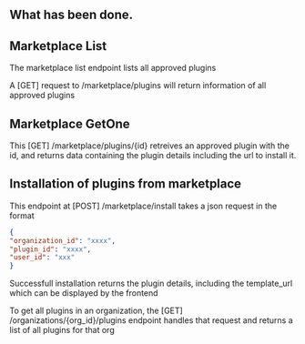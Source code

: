 ## What has been done.


## Marketplace List
The marketplace list endpoint lists all approved plugins

A [GET] request to /marketplace/plugins will return information of all approved plugins


## Marketplace GetOne
This [GET] /marketplace/plugins/{id} retreives an approved plugin with the id, and returns data containing the plugin details including the url to install it.

## Installation of plugins from marketplace
This endpoint at [POST] /marketplace/install takes a json request in the format
```json
{
"organization_id": "xxxx",
"plugin_id": "xxxx",
"user_id": "xxx"
}

```
Successfull installation returns the plugin details, including the template_url which can be displayed by the frontend


To get all plugins in an organization, the [GET] /organizations/{org_id}/plugins endpoint handles that request and returns a list of all plugins for that org

